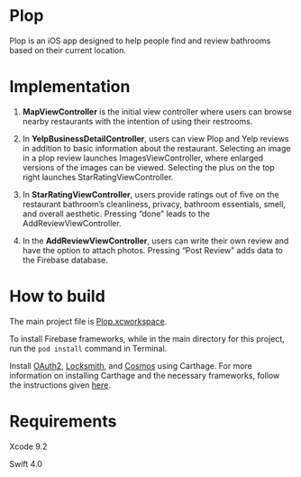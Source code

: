 # Plop

Plop is an iOS app designed to help people find and review bathrooms based on their current location. 


# Implementation

1. **MapViewController** is the initial view controller where users can browse nearby restaurants with the intention of using their restrooms. 

2. In **YelpBusinessDetailController**, users can view Plop and Yelp reviews in addition to basic information about the restaurant. Selecting an image in a plop review launches ImagesViewController, where enlarged versions of the images can be viewed. Selecting the plus on the top right launches StarRatingViewController.

3. In **StarRatingViewController**, users provide ratings out of five on the restaurant bathroom’s cleanliness, privacy, bathroom essentials, smell, and overall aesthetic. Pressing “done” leads to the AddReviewViewController.

4. In the **AddReviewViewController**, users can write their own review and have the option to attach photos. Pressing “Post Review” adds data to the Firebase database.


# How to build

The main project file is [Plop.xcworkspace](https://github.com/jmg764/iOS-Projects/tree/master/Plop/Plop.xcodeproj).

To install Firebase frameworks, while in the main directory for this project, run the ```pod install``` command in Terminal.

Install [OAuth2](https://github.com/p2/OAuth2), [Locksmith](https://github.com/matthewpalmer/Locksmith), and [Cosmos](https://github.com/evgenyneu/Cosmos) using Carthage. For more information on installing Carthage and the necessary frameworks, follow the instructions given [here](https://github.com/Carthage/Carthage).


# Requirements

Xcode 9.2

Swift 4.0


